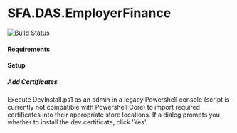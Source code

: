 # SFA.DAS.EmployerFinance

[![Build Status](https://sfa-gov-uk.visualstudio.com/Digital%20Apprenticeship%20Service/_apis/build/status/Manage%20Apprenticeships/das-employerfinance?branchName=master)](https://sfa-gov-uk.visualstudio.com/Digital%20Apprenticeship%20Service/_build/latest?definitionId=1212?branchName=master)

#### Requirements

#### Setup

##### Add Certificates

Execute DevInstall.ps1 as an admin in a legacy Powershell console (script is currently not compatible with Powershell Core) to import required certificates into their appropriate store locations. If a dialog prompts you whether to install the dev certificate, click 'Yes'.
